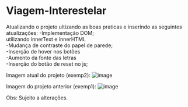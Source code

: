 # Viagem-Interestelar
Atualizando o projeto ultizando as boas praticas e inserindo as seguintes atualizações:
-Implementação DOM; <br>
  utilizando innerText e innerHTML <br>
-Mudança de contraste do papel de parede; <br>
-Inserção de hover nos botões <br>
-Aumento da fonte das letras  <br>
-Inserção do botão de reset no js; <br>

Imagem atual do projeto (exemp2):
![image](https://user-images.githubusercontent.com/93219618/192386652-26ac6e69-d1e6-4c40-a6af-8823214174a9.png)

Imagem do projeto anterior (exemp1):
![image](https://user-images.githubusercontent.com/93219618/192387162-e2bcda69-37ac-4549-a0f9-a6f21418c414.png)

Obs: Sujeito a alterações.
